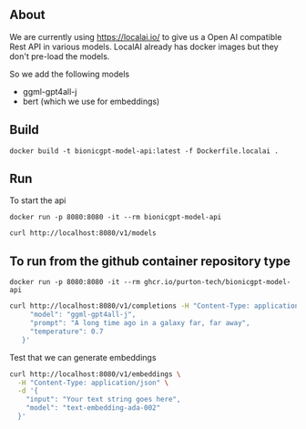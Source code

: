 ## About

We are currently using https://localai.io/ to give us a Open AI compatible Rest API in various models. LocalAI already has docker images but they don't pre-load the models.

So we add the following models

- ggml-gpt4all-j
- bert (which we use for embeddings)

## Build

`docker build -t bionicgpt-model-api:latest -f Dockerfile.localai .`

## Run

To start the api

`docker run -p 8080:8080 -it --rm bionicgpt-model-api`

`curl http://localhost:8080/v1/models`

## To run from the github container repository type

`docker run -p 8080:8080 -it --rm ghcr.io/purton-tech/bionicgpt-model-api`

```sh
curl http://localhost:8080/v1/completions -H "Content-Type: application/json" -d '{
     "model": "ggml-gpt4all-j",
     "prompt": "A long time ago in a galaxy far, far away",
     "temperature": 0.7
   }'
```

Test that we can generate embeddings

```sh
curl http://localhost:8080/v1/embeddings \
  -H "Content-Type: application/json" \
  -d '{
    "input": "Your text string goes here",
    "model": "text-embedding-ada-002"
  }'
```